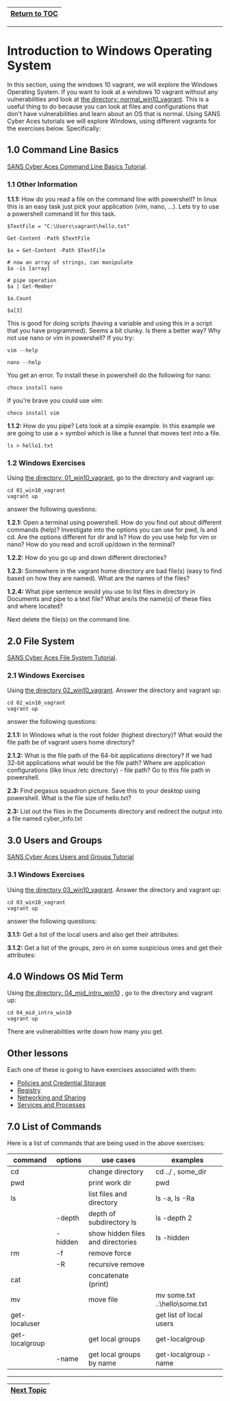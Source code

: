 |[Return to TOC](00-Table-of-Contents.md)|
|---|

---

# Introduction to Windows Operating System

In this section, using the windows 10 vagrant, we will explore the Windows Operating
System. If you want to look at a windows 10 vagrant without any vulnerabilities 
and look at [the directory: normal_win10_vagrant](normal_win10_vagrant). This 
is a useful thing to do because you can look at files and configurations that 
don't have vulnerabilities and learn about an OS that is normal. Using SANS 
Cyber Aces tutorials we will explore Windows, using different vagrants 
for the exercises below. Specifically:

## 1.0 Command Line Basics
[SANS Cyber Aces Command Line Basics Tutorial](https://tutorials.cyberaces.org/tutorials/view/1-2-3.html).

### 1.1 Other Information
**1.1.1:**
How do you read a file on the command line with powershell? In linux this
is an easy task just pick your application (vim, nano, ...). Lets try
to use a powershell command lit for this task. 
```
$TextFile = "C:\Users\vagrant\hello.txt"

Get-Content -Path $TextFile

$a = Get-Content -Path $TextFile

# now an array of strings, can manipulate
$a -is [array]

# pipe operation
$a | Get-Member

$a.Count

$a[3]
```

This is good for doing scripts (having a variable and using this in a 
script that you have programmed). Seems a bit clunky. Is there a better
way? Why not use nano or vim in powershell? If you try:
```
vim --help

nano --help
```
You get an error. To install these in powershell do the following for nano:
```
choco install nano
```
If you're brave you could use vim:
```
choco install vim 
```

**1.1.2:**
How do you pipe? Lets look at a simple example. In this example we are going
to use a > symbol which is like a funnel that moves text into a file.
```
ls > hello1.txt

```

### 1.2 Windows Exercises
Using [the directory: 01_win10_vagrant](01_win10_vagrant), go to the
directory and vagrant up:
```
cd 01_win10_vagrant
vagrant up
```
answer the following questions:

**1.2.1:**
Open a terminal using powershell. How do you find out about different commands 
(help)? Investigate into the options you can use for pwd, ls and cd. Are 
the options different for dir and ls? How do you use help for vim or nano? How
do you read and scroll up/down in the terminal?

**1.2.2:**
How do you go up and down different directories?

**1.2.3:**
Somewhere in the vagrant home directory are bad file(s) (easy to find
based on how they are named). What are the names of the files?

**1.2.4:**
What pipe sentence would you use to list files in directory in Documents and 
pipe to a text file?  What are/is the name(s) of these files and where located? 

Next delete the file(s) on the command line. 

## 2.0 File System
[SANS Cyber Aces File System Tutorial](https://tutorials.cyberaces.org/tutorials/view/1-2-4.html).

### 2.1 Windows Exercises
Using [the directory 02_win10_vagrant](02_win10_vagrant). Answer the 
directory and vagrant up:
```
cd 02_win10_vagrant
vagrant up
```
answer the following questions:

**2.1.1:**
In Windows what is the root folder (highest directory)? What would the file 
path be of vagrant users home directory?

**2.1.2:**
What is the file path of the 64-bit applications directory? If we had 32-bit 
applications what would be the file path? Where are application configurations
(like linux /etc directory) - file path? Go to this file path in powershell.

**2.3:**
Find pegasus squadron picture. Save this to your desktop using powershell.
What is the file size of hello.txt?

**2.3:**
List out the files in the Documents directory and redirect the output into
a file named cyber_info.txt

## 3.0 Users and Groups 
[SANS Cyber Aces Users and Groups Tutorial](https://tutorials.cyberaces.org/tutorials/view/1-2-5.html)

### 3.1 Windows Exercises
Using [the directory 03_win10_vagrant](03_win10_vagrant). Answer the 
directory and vagrant up:
```
cd 03_win10_vagrant
vagrant up
```
answer the following questions:

**3.1.1:**
Get a list of the local users and also get their attributes:

**3.1.2:**
Get a list of the groups, zero in on some suspicious ones and
get their attributes:

## 4.0 Windows OS Mid Term
Using [the directory: 04_mid_intro_win10](04_mid_intro_win10) , go to the
directory and vagrant up:
```
cd 04_mid_intro_win10
vagrant up
```
There are vulnerabilities write down how many you get.

## Other lessons
Each one of these is going to have exercises associated with them:

* [Policies and Credential Storage](https://tutorials.cyberaces.org/tutorials/view/1-2-6.html)
* [Registry](https://tutorials.cyberaces.org/tutorials/view/1-2-7.html)
* [Networking and Sharing](https://tutorials.cyberaces.org/tutorials/view/1-2-8.html)
* [Services and Processes](https://tutorials.cyberaces.org/tutorials/view/1-2-9.html)

## 7.0 List of Commands
Here is a list of commands that are being used in the above exercises:

|	command	|	options	|	use cases |	examples |
|-------|-------|-----|-------|
| cd |   | change directory | cd ../ , some_dir |
| pwd | | print work dir | pwd |
| ls | | list files and directory | ls -a, ls -Ra |
|    | -depth | depth of subdirectory ls | ls -depth 2 |
|    | -hidden | show hidden files and directories | ls -hidden |
| rm | -f | remove force | |
|    | -R | recursive remove | |
| cat |   | concatenate (print) | |
| mv |    | move file | mv some.txt ..\hello\some.txt |
| get-localuser | | | get list of local users | get-localuser |
| get-localgroup | | get local groups | get-localgroup |
| | -name | get local groups by name | get-localgroup -name |

---

|[Next Topic](03_powershell.md)|
|---|
